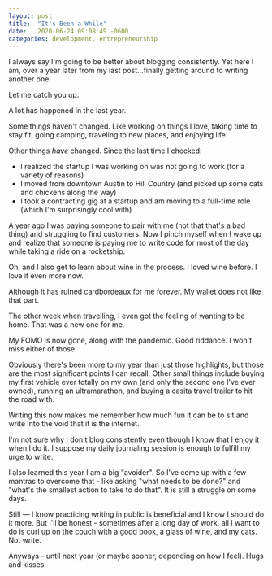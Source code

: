 ```yaml
---
layout: post
title:  "It's Been a While"
date:   2020-06-24 09:08:49 -0600
categories: development, entrepreneurship
---
```


I always say I'm going to be better about blogging consistently. Yet here I am, over a year later from my last post...finally getting around to writing another one.

Let me catch you up.

A lot has happened in the last year. 

Some things haven't changed. Like working on things I love, taking time to stay fit, going camping, traveling to new places, and enjoying life. 

Other things _have_ changed. Since the last time I checked:

* I realized the startup I was working on was not going to work (for a variety of reasons)
* I moved from downtown Austin to Hill Country (and picked up some cats and chickens along the way)
* I took a contracting gig at a startup and am moving to a full-time role (which I'm surprisingly cool with)

A year ago I was paying someone to pair with me (not that that's a bad thing) and struggling to find customers. Now I pinch myself when I wake up and realize that someone is paying me to write code for most of the day while taking a ride on a rocketship.

Oh, and I also 
get to learn about wine in the process. I loved wine before. I love it even more now. 

Although it has ruined cardbordeaux for me forever. My wallet does not like that part. 

The other week when travelling, I even got the feeling of wanting to be home. That was a new one for me. 

My FOMO is now gone, along with the pandemic. Good riddance. I won't miss either of those.

Obviously there's been more to my year than just those highlights, but those are the most significant points I can recall. Other small things include
buying my first vehicle ever totally on my own (and only the second one I've ever owned), running an ultramarathon, and buying a casita travel trailer to hit the road with.

Writing this now makes me remember how much fun it can be to sit and write into the void that it is the internet.

I'm not sure why I don't blog consistently even though I know that I enjoy it when I do it. I suppose my daily journaling session is enough to fulfill my urge to write. 

I also learned this year I am a big "avoider". So I've come up with a few mantras to overcome that - like asking "what needs to be done?" and "what's the smallest action to take to do that". It is still a struggle on some days. 

Still — I know practicing writing in public is beneficial and I know I should do it more. But I'll be honest - sometimes after a long day of work, all I want to do is curl up on the couch with a good book, a glass of wine, and my cats. Not write. 

Anyways - until next year (or maybe sooner, depending on how I feel). Hugs and kisses. 